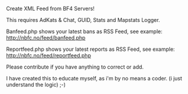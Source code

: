 Create XML Feed from BF4 Servers!

This requires AdKats & Chat, GUID, Stats and Mapstats Logger.

Banfeed.php shows your latest bans as RSS Feed, see example: http://nbfc.no/feed/banfeed.php

Reportfeed.php shows your latest reports as RSS Feed, see example: http://nbfc.no/feed/reportfeed.php

Please contribute if you have anything to correct or add.


<a href="http://i.imgur.com/jyjt653.png"></a>

I have created this to educate myself, as i'm by no means a coder. (i just understand the logic) ;-)
